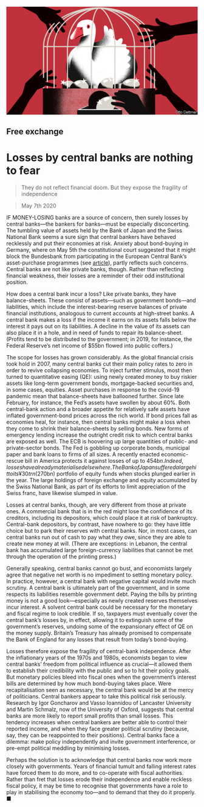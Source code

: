 ![](./images/20200509_FND000_0.jpg)

## Free exchange

# Losses by central banks are nothing to fear

> They do not reflect financial doom. But they expose the fragility of independence

> May 7th 2020

IF MONEY-LOSING banks are a source of concern, then surely losses by central banks—the bankers for banks—must be especially disconcerting. The tumbling value of assets held by the Bank of Japan and the Swiss National Bank seems a sure sign that central bankers have behaved recklessly and put their economies at risk. Anxiety about bond-buying in Germany, where on May 5th the constitutional court suggested that it might block the Bundesbank from participating in the European Central Bank’s asset-purchase programmes (see [article](https://www.economist.com//europe/2020/05/07/germanys-highest-court-takes-issue-with-the-european-central-bank)), partly reflects such concerns. Central banks are not like private banks, though. Rather than reflecting financial weakness, their losses are a reminder of their odd institutional position.

How does a central bank incur a loss? Like private banks, they have balance-sheets. These consist of assets—such as government bonds—and liabilities, which include the interest-bearing reserve balances of private financial institutions, analogous to current accounts at high-street banks. A central bank makes a loss if the income it earns on its assets falls below the interest it pays out on its liabilities. A decline in the value of its assets can also place it in a hole, and in need of funds to repair its balance-sheet. (Profits tend to be distributed to the government; in 2019, for instance, the Federal Reserve’s net income of $55bn flowed into public coffers.)

The scope for losses has grown considerably. As the global financial crisis took hold in 2007, many central banks cut their main policy rates to zero in order to revive collapsing economies. To inject further stimulus, most then turned to quantitative easing (QE): using newly created money to buy riskier assets like long-term government bonds, mortgage-backed securities and, in some cases, equities. Asset purchases in response to the covid-19 pandemic mean that balance-sheets have ballooned further. Since late February, for instance, the Fed’s assets have swollen by about 60%. Both central-bank action and a broader appetite for relatively safe assets have inflated government-bond prices across the rich world. If bond prices fall as economies heal, for instance, then central banks might make a loss when they come to shrink their balance-sheets by selling bonds. New forms of emergency lending increase the outright credit risk to which central banks are exposed as well. The ECB is hoovering up large quantities of public- and private-sector bonds. The Fed is gobbling up corporate bonds, municipal paper and bank loans to firms of all sizes. A recently enacted economic-rescue bill in America protects it against losses of up to $454bn. Indeed, losses have already materialised elsewhere. The Bank of Japan suffered a large hit to its ¥30trn ($270bn) portfolio of equity funds when stocks plunged earlier in the year. The large holdings of foreign exchange and equity accumulated by the Swiss National Bank, as part of its efforts to limit appreciation of the Swiss franc, have likewise slumped in value.

Losses at central banks, though, are very different from those at private ones. A commercial bank that is in the red might lose the confidence of its creditors, including its depositors, which could place it at risk of bankruptcy. Central-bank depositors, by contrast, have nowhere to go: they have little choice but to park their reserves with central banks. Nor, in most cases, can central banks run out of cash to pay what they owe, since they are able to create new money at will. (There are exceptions: in Lebanon, the central bank has accumulated large foreign-currency liabilities that cannot be met through the operation of the printing press.)

Generally speaking, central banks cannot go bust, and economists largely agree that negative net worth is no impediment to setting monetary policy. In practice, however, a central bank with negative capital would invite much scrutiny. A central bank is ultimately part of the government, and in some respects its liabilities resemble government debt. Paying the bills by printing money is not a good look—especially as newly created reserves themselves incur interest. A solvent central bank could be necessary for the monetary and fiscal regime to look credible. If so, taxpayers must eventually cover the central bank’s losses by, in effect, allowing it to extinguish some of the government’s reserves, undoing some of the expansionary effect of QE on the money supply. Britain’s Treasury has already promised to compensate the Bank of England for any losses that result from today’s bond-buying.

Losses therefore expose the fragility of central-bank independence. After the inflationary years of the 1970s and 1980s, economists began to view central banks’ freedom from political influence as crucial—it allowed them to establish their credibility with the public and so to hit their policy goals. But monetary policies bleed into fiscal ones when the government’s interest bills are determined by how much bond-buying takes place. Were recapitalisation seen as necessary, the central bank would be at the mercy of politicians. Central bankers appear to take this political risk seriously. Research by Igor Goncharov and Vasso Ioannidou of Lancaster University and Martin Schmalz, now of the University of Oxford, suggests that central banks are more likely to report small profits than small losses. This tendency increases when central bankers are better able to control their reported income, and when they face greater political scrutiny (because, say, they can be reappointed to their positions). Central banks face a dilemma: make policy independently and invite government interference, or pre-empt political meddling by minimising losses.

Perhaps the solution is to acknowledge that central banks now work more closely with governments. Years of financial tumult and falling interest rates have forced them to do more, and to co-operate with fiscal authorities. Rather than fret that losses erode their independence and enable reckless fiscal policy, it may be time to recognise that governments have a role to play in stabilising the economy too—and to demand that they do it properly. ■